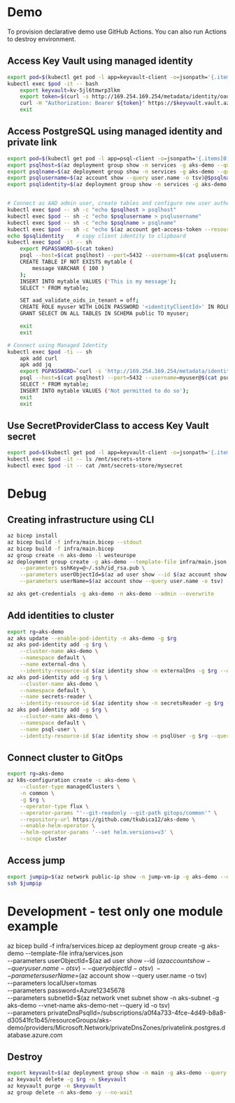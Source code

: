 # Demo
To provision declarative demo use GitHub Actions. You can also run Actions to destroy environment.

## Access Key Vault using managed identity

```bash
export pod=$(kubectl get pod -l app=keyvault-client -o=jsonpath='{.items[0].metadata.name}')
kubectl exec $pod -it -- bash
    export keyvault=kv-5jl6tmwrp3lkm
    export token=$(curl -s http://169.254.169.254/metadata/identity/oauth2/token?resource=https://vault.azure.net -H 'Metadata: true' | jq -r '.access_token')
    curl -H "Authorization: Bearer ${token}" https://$keyvault.vault.azure.net/secrets/mysecret?api-version=7.0
    exit
```

## Access PostgreSQL using managed identity and private link

```bash
export pod=$(kubectl get pod -l app=psql-client -o=jsonpath='{.items[0].metadata.name}')
export psqlhost=$(az deployment group show -n services -g aks-demo --query properties.outputs.psqlHost.value -o tsv)
export psqlname=$(az deployment group show -n services -g aks-demo --query properties.outputs.psqlName.value -o tsv)
export psqlusername=$(az account show --query user.name -o tsv)@$psqlname
export psqlidentity=$(az deployment group show -n services -g aks-demo --query properties.outputs.psqlIdentityClientId.value -o tsv)


# Connect as AAD admin user, create tables and configure new user authenticated by managed identity
kubectl exec $pod -- sh -c "echo $psqlhost > psqlhost"
kubectl exec $pod -- sh -c "echo $psqlusername > psqlusername"
kubectl exec $pod -- sh -c "echo $psqlname > psqlname"
kubectl exec $pod -- sh -c "echo $(az account get-access-token --resource-type oss-rdbms --query accessToken -o tsv) > token"
echo $psqlidentity    # copy client identity to clipboard
kubectl exec $pod -it -- sh 
    export PGPASSWORD=$(cat token)
    psql --host=$(cat psqlhost) --port=5432 --username=$(cat psqlusername) --dbname=postgres
    CREATE TABLE IF NOT EXISTS mytable (
        message VARCHAR ( 100 )
    );
    INSERT INTO mytable VALUES ('This is my message');
    SELECT * FROM mytable;

    SET aad_validate_oids_in_tenant = off;
    CREATE ROLE myuser WITH LOGIN PASSWORD '<identityClientId>' IN ROLE azure_ad_user;
    GRANT SELECT ON ALL TABLES IN SCHEMA public TO myuser;

    exit
    exit

# Connect using Managed Identity
kubectl exec $pod -ti -- sh
    apk add curl
    apk add jq
    export PGPASSWORD=`curl -s 'http://169.254.169.254/metadata/identity/oauth2/token?api-version=2018-02-01&resource=https%3A%2F%2Fossrdbms-aad.database.windows.net' -H Metadata:true | jq -r .access_token`
    psql --host=$(cat psqlhost) --port=5432 --username=myuser@$(cat psqlname) --dbname=postgres
    SELECT * FROM mytable;
    INSERT INTO mytable VALUES ('Not permitted to do so');
    exit
    exit
```

## Use SecretProviderClass to access Key Vault secret

```bash
export pod=$(kubectl get pod -l app=keyvault-client -o=jsonpath='{.items[0].metadata.name}')
kubectl exec $pod -it -- ls /mnt/secrets-store
kubectl exec $pod -it -- cat /mnt/secrets-store/mysecret

```


# Debug
## Creating infrastructure using CLI

```bash
az bicep install
az bicep build -f infra/main.bicep --stdout 
az bicep build -f infra/main.bicep
az group create -n aks-demo -l westeurope
az deployment group create -g aks-demo --template-file infra/main.json \
    --parameters sshKey=@~/.ssh/id_rsa.pub \
    --parameters userObjectId=$(az ad user show --id $(az account show --query user.name -o tsv) --query objectId -o tsv) \
    --parameters userName=$(az account show --query user.name -o tsv)

az aks get-credentials -g aks-demo -n aks-demo --admin --overwrite
```

## Add identities to cluster

```bash
export rg=aks-demo
az aks update --enable-pod-identity -n aks-demo -g $rg
az aks pod-identity add -g $rg \
    --cluster-name aks-demo \
    --namespace default \
    --name external-dns \
    --identity-resource-id $(az identity show -n externalDns -g $rg --query id -o tsv)
az aks pod-identity add -g $rg \
    --cluster-name aks-demo \
    --namespace default \
    --name secrets-reader \
    --identity-resource-id $(az identity show -n secretsReader -g $rg --query id -o tsv)
az aks pod-identity add -g $rg \
    --cluster-name aks-demo \
    --namespace default \
    --name psql-user \
    --identity-resource-id $(az identity show -n psqlUser -g $rg --query id -o tsv)
```

## Connect cluster to GitOps
```bash
export rg=aks-demo
az k8s-configuration create -c aks-demo \
    --cluster-type managedClusters \
    -n common \
    -g $rg \
    --operator-type flux \
    --operator-params "'--git-readonly --git-path gitops/common'" \
    --repository-url https://github.com/tkubica12/aks-demo \
    --enable-helm-operator \
    --helm-operator-params '--set helm.versions=v3' \
    --scope cluster
```

## Access jump
```bash
export jumpip=$(az network public-ip show -n jump-vm-ip -g aks-demo --query ipAddress -o tsv)
ssh $jumpip
```

# Development - test only one module example
az bicep build -f infra/services.bicep
az deployment group create -g aks-demo --template-file infra/services.json \
    --parameters userObjectId=$(az ad user show --id $(az account show --query user.name -o tsv) --query objectId -o tsv) \
    --parameters userName=$(az account show --query user.name -o tsv) \
    --parameters localUser=tomas \
    --parameters password=Azure12345678 \
    --parameters subnetId=$(az network vnet subnet show -n aks-subnet -g aks-demo --vnet-name aks-demo-net --query id -o tsv) \
    --parameters privateDnsPsqlId=/subscriptions/a0f4a733-4fce-4d49-b8a8-d30541fc1b45/resourceGroups/aks-demo/providers/Microsoft.Network/privateDnsZones/privatelink.postgres.database.azure.com


## Destroy
```bash
export keyvault=$(az deployment group show -n main -g aks-demo --query properties.outputs.keyvaultName.value -o tsv)
az keyvault delete -g $rg -n $keyvault 
az keyvault purge -n $keyvault 
az group delete -n aks-demo -y --no-wait
```




